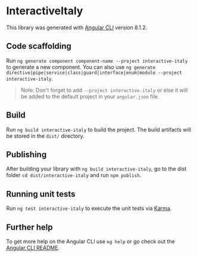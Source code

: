 # InteractiveItaly

This library was generated with [Angular CLI](https://github.com/angular/angular-cli) version 8.1.2.

## Code scaffolding

Run `ng generate component component-name --project interactive-italy` to generate a new component. You can also use `ng generate directive|pipe|service|class|guard|interface|enum|module --project interactive-italy`.
> Note: Don't forget to add `--project interactive-italy` or else it will be added to the default project in your `angular.json` file. 

## Build

Run `ng build interactive-italy` to build the project. The build artifacts will be stored in the `dist/` directory.

## Publishing

After building your library with `ng build interactive-italy`, go to the dist folder `cd dist/interactive-italy` and run `npm publish`.

## Running unit tests

Run `ng test interactive-italy` to execute the unit tests via [Karma](https://karma-runner.github.io).

## Further help

To get more help on the Angular CLI use `ng help` or go check out the [Angular CLI README](https://github.com/angular/angular-cli/blob/master/README.md).
